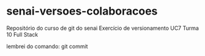 # senai-versoes-colaboracoes
Repositório do curso de git do senai
Exercício de versionamento UC7 Turma 10 Full Stack

lembrei do comando: git commit